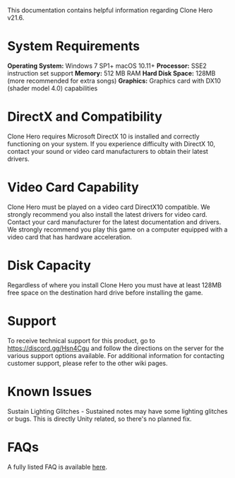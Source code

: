 <!-- TITLE: Documentation -->
<!-- SUBTITLE: Official Clone Hero Documentation -->

This documentation contains helpful information regarding Clone Hero v21.6.
# System Requirements
**Operating System:**
Windows 7 SP1+
macOS 10.11+
**Processor:**
SSE2 instruction set support
**Memory:**
512 MB RAM
**Hard Disk Space:**
128MB (more recommended for extra songs)
**Graphics:**
Graphics card with DX10 (shader model 4.0) capabilities
# DirectX and Compatibility
Clone Hero requires Microsoft DirectX 10 is installed and correctly functioning on your system. If you experience difficulty with DirectX 10, contact your sound or video card manufacturers to obtain their latest drivers.
# Video Card Capability
Clone Hero must be played on a video card DirectX10 compatible. We strongly recommend you also install the latest drivers for video card. Contact your card manufacturer for the latest documentation and drivers. We strongly recommend you play this game on a computer equipped with a video card that has hardware acceleration.
# Disk Capacity
Regardless of where you install Clone Hero you must have at least 128MB free space on the destination hard drive before installing the game. 
# Support
To receive technical support for this product, go to https://discord.gg/Hsn4Cgu and follow the directions on the server for the various support options available. For additional information for contacting customer support, please refer to the other wiki pages.
# Known Issues
Sustain Lighting Glitches - Sustained notes may have some lighting glitches or bugs. This is directly Unity related, so there's no planned fix.
# FAQs
A fully listed FAQ is available [here](help/faq).